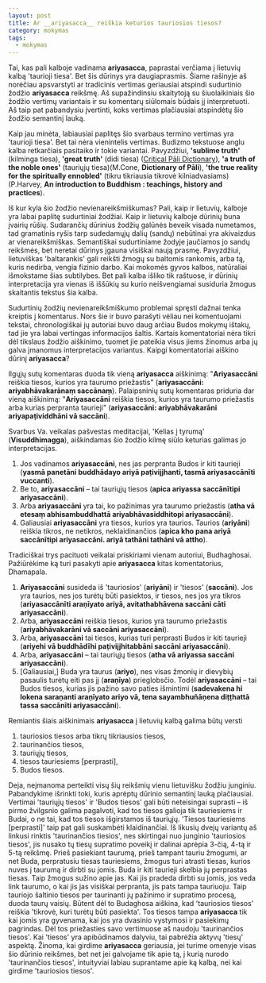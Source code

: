 ```yaml
---
layout: post
title: Ar __ariyasacca__ reiškia keturios tauriosios tiesos?
category: mokymas
tags:
  - mokymas
---
```


Tai, kas pali kalboje vadinama __ariyasacca__, paprastai verčiama į lietuvių kalbą 'taurioji tiesa'. Bet šis dūrinys yra daugiaprasmis. Šiame rašinyje aš norėčiau apsvarstyti ar tradicinis vertimas geriausiai atspindi sudurtinio žodžio __ariyasacca__ reikšmę. Aš supažindinsiu skaitytoją su šiuolaikiniais šio žodžio vertimų variantais ir su komentarų siūlomais būdais jį interpretuoti. Aš taip pat pabandysiu įvertinti, koks vertimas plačiausiai atspindėtų šio žodžio semantinį lauką. 

Kaip jau minėta, labiausiai paplitęs šio svarbaus termino vertimas yra 'taurioji tiesa'. Bet tai nėra vienintelis vertimas. Budizmo tekstuose anglu kalba retkarčiais pasitaiko ir tokie variantai. Pavyzdžiui, __'sublime truth'__ (kilminga tiesa), __'great truth'__ (didi tiesa) (<a href="https://cpd.uni-koeln.de/search?article_id=9331">Critical Pāli Dictionary</a>), __'a truth of the noble ones'__ (tauriųjų tiesa)(M.Cone, __Dictionary of Pāli__), __'the true reality for the spiritually ennobled'__ (tikru tikriausia tikrovė kilniadvasiams) (P.Harvey, __An introduction to Buddhism : teachings, history and practices__).

Iš kur kyla šio žodžio nevienareikšmiškumas? Pali, kaip ir lietuvių, kalboje yra labai paplitę sudurtiniai žodžiai. Kaip ir lietuvių kalboje dūrinių buna įvairių rūšių. Sudarančių dūrinius žodžių galūnės beveik visada numetamos, tad gramatinis ryšis tarp sudedamųjų dalių (sandų) nebūtinai yra akivaizdus ar vienareikšmiškas. Semantiškai sudurtiniame žodyje jaučiamos jo sandų reikšmės, bet neretai dūrinys įgauna visiškai naują prasmę. Pavyzdžiui, lietuviškas 'baltarankis' gali reikšti žmogų su baltomis rankomis, arba tą, kuris nedirba, vengia fizinio darbo. Kai mokomės gyvos kalbos, natūraliai išmokstame šias subtilybes. Bet pali kalba išliko tik raštuose, ir dūrinių interpretacija yra vienas iš iššūkių su kurio neišvengiamai susiduria žmogus skaitantis tekstus šia kalba.

<!--break-->

Sudurtinių žodžių nevienareikšmiškumo problemai spręsti dažnai tenka kreiptis į komentarus. Nors šie ir buvo parašyti vėliau nei komentuojami tekstai, chronologiškai jų autoriai buvo daug arčiau Budos mokymų ištakų, tad jie yra labai vertingas informacijos šaltis. Kartais komentatoriai nėra tikri dėl tikslaus žodžio aiškinimo, tuomet jie pateikia visus jiems žinomus arba jų galva įmanomus interpretacijos variantus. Kaipgi komentatoriai aiškino dūrinį __ariyasacca__?

Ilgųjų sutų komentaras duoda tik vieną __ariyasacca__ aiškinimą: "__Ariyasaccāni__ reiškia tiesos, kurios yra taurumo priežastis" (__ariyasaccāni: ariyabhāvakarānaṃ saccānaṃ__). Palaipsninių sutų komentaras priduria dar vieną aiškinimą: "__Ariyasaccāni__ reiškia tiesos, kurios yra taurumo priežastis arba kurias perpranta taurieji" (__ariyasaccāni: ariyabhāvakarāni ariyapaṭividdhāni vā saccāni__).

Svarbus Va. veikalas pašvestas meditacijai, 'Kelias į tyrumą' (__Visuddhimagga__), aiškindamas šio žodžio kilmę siūlo keturias galimas jo interpretacijas.
1. Jos vadinamos __ariyasaccāni__, nes jas perpranta Budos ir kiti taurieji (__yasmā panetāni buddhādayo ariyā paṭivijjhanti, tasmā ariyasaccānīti vuccanti__).
2. Be to, __ariyasaccāni__ – tai tauriųjų tiesos (__apica ariyassa saccānītipi ariyasaccāni__).
3. Arba __ariyasaccāni__ yra tai, ko pažinimas yra taurumo priežastis (__atha vā etesaṃ abhisambuddhattā ariyabhāvasiddhitopi ariyasaccāni__).
4. Galiausiai __ariyasaccāni__ yra tiesos, kurios yra taurios. Taurios (__ariyāni__) reiškia tikros, ne netikros, neklaidinančios (__apica kho pana ariyā saccānītipi ariyasaccāni. ariyā tathāni tathāni vā attho__). 

Tradiciškai trys pacituoti veikalai priskiriami vienam autoriui, Budhaghosai. Pažiūrėkime ką turi pasakyti apie __ariyasacca__ kitas komentatorius, Dhamapala. 
1. __Ariyasaccāni__ susideda iš 'tauriosios' (__ariyāni__) ir 'tiesos' (__saccāni__). Jos yra taurios, nes jos turėtų būti pasiektos, ir tiesos, nes jos yra tikros (__ariyasaccānīti araṇīyato ariyā, avitathabhāvena saccāni cāti ariyasaccāni__). 
2. Arba, __ariyasaccāni__ reiškia tiesos, kurios yra taurumo priežastis (__ariyabhāvakarāni vā saccāni ariyasaccāni__). 
3. Arba, __ariyasaccāni__ tai tiesos, kurias turi perprasti Budos ir kiti taurieji (__ariyehi vā buddhādīhi paṭivijjhitabbāni saccāni ariyasaccāni__). 
4. Arba, __ariyasaccāni__ – tai tauriųjų tiesos (__atha vā ariyassa saccāni ariyasaccāni__). 
5. [Galiausiai,] Buda yra taurus (__ariyo__), nes visas žmonių ir dievybių pasaulis turėtų eiti pas jį (__araṇīya__) prieglobsčio. Todėl __ariyasaccāni__ – tai Budos tiesos, kurias jis pažino savo paties išmintimi (__sadevakena hi lokena saraṇanti araṇīyato ariyo vā, tena sayambhuñāṇena diṭṭhattā tassa saccānīti ariyasaccāni__).

Remiantis šiais aiškinimais __ariyasacca__ į lietuvių kalbą galima būtų versti
1. tauriosios tiesos arba tikrų tikriausios tiesos,
2. taurinančios tiesos,
3. tauriųjų tiesos,
4. tiesos tauriesiems [perprasti],
5. Budos tiesos.

Deja, neįmanoma perteikti visų šių reikšmių vienu lietuvišku žodžiu junginiu. Pabandykime išrinkti toki, kuris aprėptų dūrinio semantinį lauką plačiausiai. Vertimai 'tauriųjų tiesos' ir 'Budos tiesos' gali būti neteisingai suprasti – iš pirmo žvilgsnio galima pagalvoti, kad tos tiesos galioja tik tauriesiems ir Budai, o ne tai, kad tos tiesos išgirstamos iš tauriųjų. 'Tiesos tauriesiems [perprasti]' taip pat gali suskambėti klaidinančiai. Iš likusių dvejų variantų aš linkusi rinktis 'taurinančios tiesios', nes skirtingai nuo junginio 'tauriosios tiesos', jis nusako tų tiesų supratimo poveikį ir dalinai aprėpia 3-čią, 4-tą ir 5-tą reikšmę. Prieš pasiekiant taurumą, prieš tampant tauriu žmogumi, ar net Buda, perpratusiu tiesas tauriesiems, žmogus turi atrasti tiesas, kurios nuves į taurumą ir dirbti su jomis. Buda ir kiti taurieji skelbia jų perprastas tiesas. Taip žmogus sužino apie jas. Kai jis pradeda dirbti su jomis, jos veda link taurumo, o kai jis jas visiškai perpranta, jis pats tampa tauriuoju. Taip tauriojo šaltinio tiesos per taurinanti jų pažinimo ir supratimo procesą, duoda taurų vaisių. Būtent dėl to Budaghosa aiškina, kad 'tauriosios tiesos' reiškia 'tikrovė, kuri turėtų būti pasiekta'. Tos tiesos tampa __ariyasacca__ tik kai jomis yra gyvenama, kai jos yra dvasinio vystymosi ir pasiekimų pagrindas. Dėl tos priežasties savo vertimuose aš naudoju 'taurinančios tiesos'. Kai 'tiesos' yra apibūdinamos dalyviu, tai pabrėžia aktyvų 'tiesų' aspektą. Žinoma, kai girdime __ariyasacca__ geriausia, jei turime omenyje visas šio dūrinio reikšmes, bet net jei galvojame tik apie tą, į kurią nurodo 'taurinančios tiesos', intuityviai labiau suprantame apie ką kalbą, nei kai girdime 'tauriosios tiesos'.  
